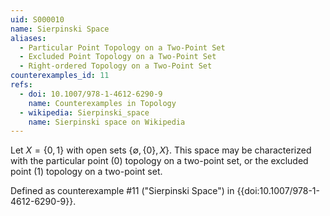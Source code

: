 ```yaml
---
uid: S000010
name: Sierpinski Space
aliases:
  - Particular Point Topology on a Two-Point Set
  - Excluded Point Topology on a Two-Point Set
  - Right-ordered Topology on a Two-Point Set
counterexamples_id: 11
refs:
  - doi: 10.1007/978-1-4612-6290-9 
    name: Counterexamples in Topology
  - wikipedia: Sierpinski_space
    name: Sierpinski space on Wikipedia
---
```

Let $X = \{0,1\}$ with open sets $\{\emptyset, \{0\}, X \}$.
This space may be characterized with the particular point (0) topology on a
two-point set, or the excluded point (1) topology on a two-point set.

Defined as counterexample #11 ("Sierpinski Space")
in {{doi:10.1007/978-1-4612-6290-9}}.

<!-- [[Proof of Topology]]
The open sets $\emptyset$ and $X$ are included explicitly.

Any union of open sets results in either $\{0\}$ or $X$, which are members of the topology.

Any intersection of open sets results in either $\emptyset$ or $\{0\}$, which are members of the topology. -->
